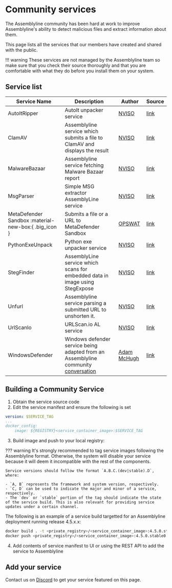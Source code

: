 # Community services

The Assemblyline community has been hard at work to improve Assemblyline's ability to detect malicious files and extract information about them.

This page lists all the services that our members have created and shared with the public.

!!! warning
    These services are not managed by the Assemblyline team so make sure that you check their source thoroughly and that you are comfortable with what they do before you install them on your system.

## Service list

| Service Name | Description | Author | Source |
| -------------| ----------- | ------ | ------ |
| AutoItRipper | AutoIt unpacker service | [NVISO](https://github.com/NVISOsecurity) | [link](https://github.com/NVISOsecurity/assemblyline-service-autoit-ripper) |
| ClamAV | Assemblyline service which submits a file to ClamAV and displays the result | [NVISO](https://github.com/NVISOsecurity) | [link](https://github.com/NVISOsecurity/assemblyline-service-clamav) |
| MalwareBazaar | Assemblyline service fetching Malware Bazaar report | [NVISO](https://github.com/NVISOsecurity) | [link](https://github.com/NVISOsecurity/assemblyline-service-malware-bazaar) |
| MsgParser | Simple MSG extractor AssemblyLine service | [NVISO](https://github.com/NVISOsecurity) | [link](https://github.com/NVISOsecurity/assemblyline-service-msg-extractor) |
| MetaDefender Sandbox :material-new-box:{ .big_icon } | Submits a file or a URL to MetaDefender Sandbox | [OPSWAT](https://github.com/OPSWAT/) | [link](https://github.com/OPSWAT/assemblyline-service-metadefender-sandbox) |
| PythonExeUnpack | Python exe unpacker service | [NVISO](https://github.com/NVISOsecurity) | [link](https://github.com/NVISOsecurity/assemblyline-service-python-exe-unpacker) |
| StegFinder | AssemblyLine service which scans for embedded data in image using StegExpose | [NVISO](https://github.com/NVISOsecurity) | [link](https://github.com/NVISOsecurity/assemblyline-service-steg-finder) |
| Unfurl | Assemblyline service parsing a submitted URL to unshorten it. | [NVISO](https://github.com/NVISOsecurity) | [link](https://github.com/NVISOsecurity/assemblyline-service-unfurl) |
| UrlScanIo | URLScan.io AL service | [NVISO](https://github.com/NVISOsecurity) | [link](https://github.com/NVISOsecurity/assemblyline-service-urlscanio) |
| WindowsDefender | Windows defender service being adapted from an Assemblyline community [conversation](https://groups.google.com/g/cse-cst-assemblyline/c/LyziWuD8a9I/m/cg_m5eXpAQAJ) | [Adam McHugh](https://github.com/adammchugh) | [link](https://github.com/adammchugh/Assemblyline-WindowsDefender-Service)

## Building a Community Service
1. Obtain the service source code
2. Edit the service manifest and ensure the following is set
```yaml
version: $SERVICE_TAG
...
docker_config:
    image: ${REGISTRY}<service_container_image>:$SERVICE_TAG
```
3. Build image and push to your local registry:

??? warning
    It's strongly recommended to tag service images following the Assemblyline format. Otherwise, the system will disable your service because it will deem it incompatible with the rest of the components.

    Service versions should follow the format `A.B.C.(dev|stable).D`, where:

    - `A, B` represents the framework and system version, respectively.
    - `C, D` can be used to indicate the major and minor of a service, respectively.
    - The `dev` or `stable` portion of the tag should indicate the state of the service build. This is also relevant for providing service updates under a certain channel.
The following is an example of a service build targetted for an Assemblyline deployment running release 4.5.x.x:
```bash
docker build . -t <private_registry>/<service_container_image>:4.5.0.stable0 --build-arg version=4.5.0.stable0
docker push <private_registry>/<service_container_image>:4.5.0.stable0
```
4. Add contents of service manifest to UI or using the REST API to add the service to Assemblyline

## Add your service

Contact us on [Discord](https://discord.gg/GUAy9wErNu) to get your service featured on this page.
